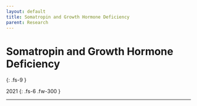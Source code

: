 ```yaml
---
layout: default
title: Somatropin and Growth Hormone Deficiency
parent: Research
---
```


# Somatropin and Growth Hormone Deficiency
{: .fs-9 }

2021
{: .fs-6 .fw-300 }

---